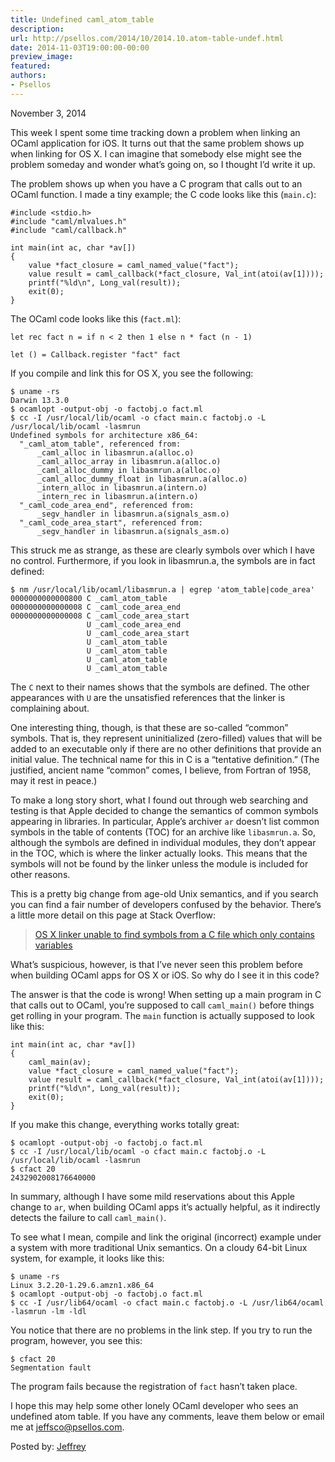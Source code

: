 ```yaml
---
title: Undefined caml_atom_table
description:
url: http://psellos.com/2014/10/2014.10.atom-table-undef.html
date: 2014-11-03T19:00:00-00:00
preview_image:
featured:
authors:
- Psellos
---
```


<div class="date">November 3, 2014</div>

<p>This week I spent some time tracking down a problem when linking an
OCaml application for iOS. It turns out that the same problem shows up
when linking for OS X. I can imagine that somebody else might see the
problem someday and wonder what&rsquo;s going on, so I thought I&rsquo;d write it
up.</p>

<p>The problem shows up when you have a C program that calls out to an
OCaml function. I made a tiny example; the C code looks like this
(<code>main.c</code>):</p>

<pre><code>#include &lt;stdio.h&gt;
#include &quot;caml/mlvalues.h&quot;
#include &quot;caml/callback.h&quot;

int main(int ac, char *av[])
{
    value *fact_closure = caml_named_value(&quot;fact&quot;);
    value result = caml_callback(*fact_closure, Val_int(atoi(av[1])));
    printf(&quot;%ld\n&quot;, Long_val(result));
    exit(0);
}</code></pre>

<p>The OCaml code looks like this (<code>fact.ml</code>):</p>

<pre><code>let rec fact n = if n &lt; 2 then 1 else n * fact (n - 1)

let () = Callback.register &quot;fact&quot; fact</code></pre>

<p>If you compile and link this for OS X, you see the following:</p>

<pre><code>$ uname -rs
Darwin 13.3.0
$ ocamlopt -output-obj -o factobj.o fact.ml
$ cc -I /usr/local/lib/ocaml -o cfact main.c factobj.o -L /usr/local/lib/ocaml -lasmrun
Undefined symbols for architecture x86_64:
  &quot;_caml_atom_table&quot;, referenced from:
      _caml_alloc in libasmrun.a(alloc.o)
      _caml_alloc_array in libasmrun.a(alloc.o)
      _caml_alloc_dummy in libasmrun.a(alloc.o)
      _caml_alloc_dummy_float in libasmrun.a(alloc.o)
      _intern_alloc in libasmrun.a(intern.o)
      _intern_rec in libasmrun.a(intern.o)
  &quot;_caml_code_area_end&quot;, referenced from:
      _segv_handler in libasmrun.a(signals_asm.o)
  &quot;_caml_code_area_start&quot;, referenced from:
      _segv_handler in libasmrun.a(signals_asm.o)</code></pre>

<p>This struck me as strange, as these are clearly symbols over which I
have no control. Furthermore, if you look in libasmrun.a, the symbols
are in fact defined:</p>

<pre><code>$ nm /usr/local/lib/ocaml/libasmrun.a | egrep 'atom_table|code_area'
0000000000000800 C _caml_atom_table
0000000000000008 C _caml_code_area_end
0000000000000008 C _caml_code_area_start
                 U _caml_code_area_end
                 U _caml_code_area_start
                 U _caml_atom_table
                 U _caml_atom_table
                 U _caml_atom_table
                 U _caml_atom_table</code></pre>

<p>The <code>C</code> next to their names shows that the symbols are defined. The
other appearances with <code>U</code> are the unsatisfied references that the
linker is complaining about.</p>

<p>One interesting thing, though, is that these are so-called &ldquo;common&rdquo;
symbols. That is, they represent uninitialized (zero-filled) values that
will be added to an executable only if there are no other definitions
that provide an initial value. The technical name for this in C is a
&ldquo;tentative definition.&rdquo; (The justified, ancient name &ldquo;common&rdquo; comes, I
believe, from Fortran of 1958, may it rest in peace.)</p>

<p>To make a long story short, what I found out through web searching and
testing is that Apple decided to change the semantics of common symbols
appearing in libraries. In particular, Apple&rsquo;s archiver <code>ar</code> doesn&rsquo;t
list common symbols in the table of contents (TOC) for an archive like
<code>libasmrun.a</code>. So, although the symbols are defined in individual
modules, they don&rsquo;t appear in the TOC, which is where the linker
actually looks. This means that the symbols will not be found by the
linker unless the module is included for other reasons.</p>

<p>This is a pretty big change from age-old Unix semantics, and if you
search you can find a fair number of developers confused by the
behavior. There&rsquo;s a little more detail on this page at Stack Overflow:</p>

<blockquote>
  <p><a href="http://stackoverflow.com/questions/19398742/os-x-linker-unable-to-find-symbols-from-a-c-file-which-only-contains-variables">OS X linker unable to find symbols from a C file which only contains variables</a></p>
</blockquote>

<p>What&rsquo;s suspicious, however, is that I&rsquo;ve never seen this problem before
when building OCaml apps for OS X or iOS. So why do I see it in this
code?</p>

<p>The answer is that the code is wrong! When setting up a main program in
C that calls out to OCaml, you&rsquo;re supposed to call <code>caml_main()</code> before
things get rolling in your program. The <code>main</code> function is actually
supposed to look like this:</p>

<pre><code>int main(int ac, char *av[])
{
    caml_main(av);
    value *fact_closure = caml_named_value(&quot;fact&quot;);
    value result = caml_callback(*fact_closure, Val_int(atoi(av[1])));
    printf(&quot;%ld\n&quot;, Long_val(result));
    exit(0);
}</code></pre>

<p>If you make this change, everything works totally great:</p>

<pre><code>$ ocamlopt -output-obj -o factobj.o fact.ml
$ cc -I /usr/local/lib/ocaml -o cfact main.c factobj.o -L /usr/local/lib/ocaml -lasmrun
$ cfact 20
2432902008176640000</code></pre>

<p>In summary, although I have some mild reservations about this Apple
change to <code>ar</code>, when building OCaml apps it&rsquo;s actually helpful, as it
indirectly detects the failure to call <code>caml_main()</code>.</p>

<p>To see what I mean, compile and link the original (incorrect) example
under a system with more traditional Unix semantics. On a cloudy 64-bit
Linux system, for example, it looks like this:</p>

<pre><code>$ uname -rs
Linux 3.2.20-1.29.6.amzn1.x86_64
$ ocamlopt -output-obj -o factobj.o fact.ml
$ cc -I /usr/lib64/ocaml -o cfact main.c factobj.o -L /usr/lib64/ocaml -lasmrun -lm -ldl</code></pre>

<p>You notice that there are no problems in the link step. If you try to
run the program, however, you see this:</p>

<pre><code>$ cfact 20
Segmentation fault</code></pre>

<p>The program fails because the registration of <code>fact</code> hasn&rsquo;t taken place.</p>

<p>I hope this may help some other lonely OCaml developer who sees an
undefined atom table. If you have any comments, leave them below or
email me at <a href="mailto:jeffsco@psellos.com">jeffsco@psellos.com</a>.</p>

<p>Posted by: <a href="http://psellos.com/aboutus.html#jeffreya.scofieldphd">Jeffrey</a></p>

<p></p>

